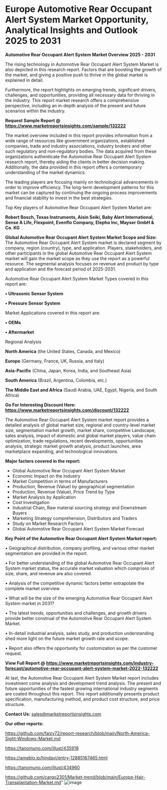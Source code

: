 # Europe Automotive Rear Occupant Alert System Market Opportunity, Analytical Insights and Outlook 2025 to 2031

<Strong> Automotive Rear Occupant Alert System Market Overview 2025 - 2031</strong>

The rising technology in Automotive Rear Occupant Alert System Market is also depicted in this research report. Factors that are boosting the growth of the market, and giving a positive push to thrive in the global market is explained in detail.

Furthermore, the report highlights on emerging trends, significant drivers, challenges, and opportunities, providing all necessary data for thriving in the industry. This report market research offers a comprehensive perspective, including an in-depth analysis of the present and future scenarios within the industry.

<strong>Request Sample Report @ <a href=https://www.marketreportsinsights.com/sample/132222>https://www.marketreportsinsights.com/sample/132222</a></strong>

The market overview included in this report provides information from a wide range of resources like government organizations, established companies, trade and industry associations, industry brokers and other such regulatory and non-regulatory bodies. The data acquired from these organizations authenticate the Automotive Rear Occupant Alert System research report, thereby aiding the clients in better decision making. Additionally, the data provided in this report offers a contemporary understanding of the market dynamics.

The leading players are focusing mainly on technological advancements in order to improve efficiency. The long-term development patterns for this market can be captured by continuing the ongoing process improvements and financial stability to invest in the best strategies.

Top Key players of Automotive Rear Occupant Alert System Market are:

<strong>Robert Bosch, Texas Instruments, Aisin Seiki, Baby Alert International, Sense A Life, Flexpoint, Evenflo Company, Elepho Inc, Mayser GmbH & Co. KG</strong>

<strong><b>Global Automotive Rear Occupant Alert System Market Scope and Size:</b></strong>
The Automotive Rear Occupant Alert System market is declared segment by company, region (country), type, and application. Players, stakeholders, and other participants in the global Automotive Rear Occupant Alert System market will gain the market scope as they use the report as a powerful resource. The segmental analysis focuses on revenue and product by type and application and the forecast period of 2025-2031.

Automotive Rear Occupant Alert System Market Types covered in this report are:

<strong>• Ultrasonic Sensor System

• Pressure Sensor System</strong>

Market Applications covered in this report are:

<strong>• OEMs

• Aftermarket</strong> 

Regional Analysis

<strong>North America</strong> (the United States, Canada, and Mexico)

<strong>Europe</strong> (Germany, France, UK, Russia, and Italy)

<strong>Asia-Pacific</strong> (China, Japan, Korea, India, and Southeast Asia)

<strong>South America</strong> (Brazil, Argentina, Colombia, etc.)

<strong>The Middle East and Africa</strong> (Saudi Arabia, UAE, Egypt, Nigeria, and South Africa)

<strong>Go For Interesting Discount Here: <a href=https://www.marketreportsinsights.com/discount/132222>https://www.marketreportsinsights.com/discount/132222</a></strong>

The Automotive Rear Occupant Alert System market report provides a detailed analysis of global market size, regional and country-level market size, segmentation market growth, market share, competitive Landscape, sales analysis, impact of domestic and global market players, value chain optimization, trade regulations, recent developments, opportunities analysis, strategic market growth analysis, product launches, area marketplace expanding, and technological innovations.

<strong><b>Major factors covered in the report:</b></strong>
<ul>
  <li>Global Automotive Rear Occupant Alert System Market </li>
  <li>Economic Impact on the Industry</li>
  <li>Market Competition in terms of Manufacturers</li>
  <li>Production, Revenue (Value) by geographical segmentation</li>
  <li>Production, Revenue (Value), Price Trend by Type</li>
  <li>Market Analysis by Application</li>
  <li>Cost Investigation</li>
  <li>Industrial Chain, Raw material sourcing strategy and Downstream Buyers</li>
  <li>Marketing Strategy comprehension, Distributors and Traders</li>
  <li>Study on Market Research Factors</li>
  <li>Global Automotive Rear Occupant Alert System Market Forecast</li>
</ul>

<strong><b>Key Point of the Automotive Rear Occupant Alert System Market report:</b></strong>

• Geographical distribution, company profiling, and various other market segmentation are provided in the report.

• For better understanding of the global Automotive Rear Occupant Alert System market status, the accurate market valuation which comprises of size, share, and revenue are also covered.

• Analysis of the competitive dynamic factors better extrapolate the complete market overview

• What will be the size of the emerging Automotive Rear Occupant Alert System market in 2031?

• The latest trends, opportunities and challenges, and growth drivers provide better construal of the Automotive Rear Occupant Alert System Market.

• In-detail industrial analysis, sales study, and production understanding shed more light on the future market growth rate and scope.

• Report also offers the opportunity for customization as per the customer request.

<strong><b>View Full Report @ <a href=https://www.marketreportsinsights.com/industry-forecast/automotive-rear-occupant-alert-system-market-2022-132222>https://www.marketreportsinsights.com/industry-forecast/automotive-rear-occupant-alert-system-market-2022-132222</a></b></strong>


At last, the Automotive Rear Occupant Alert System Market report includes investment come analysis and development trend analysis. The present and future opportunities of the fastest growing international industry segments are coated throughout this report. This report additionally presents product specification, manufacturing method, and product cost structure, and price structure.

<strong>Contact Us:</strong>
sales@marketreportsinsights.com

<strong>Our other reports:</strong>

<a href=https://github.com/faizy72/report-research/blob/main/North-America-Sight-Windows-Market.md>https://github.com/faizy72/report-research/blob/main/North-America-Sight-Windows-Market.md</a>

<a href=https://tanomuno.com/illust/435918>https://tanomuno.com/illust/435918</a>

<a href=https://ameblo.jp/hindavi/entry-12885167465.html>https://ameblo.jp/hindavi/entry-12885167465.html</a>

<a href=https://tanomuno.com/illust/434960>https://tanomuno.com/illust/434960</a>

<a href=https://github.com/cargo2301/Market-trend/blob/main/Europe-Hair-Transplantation-Market.md>https://github.com/cargo2301/Market-trend/blob/main/Europe-Hair-Transplantation-Market.md</a>"
![image](https://github.com/user-attachments/assets/6bbe03fb-eb7c-4281-a594-af111840d0a1)
